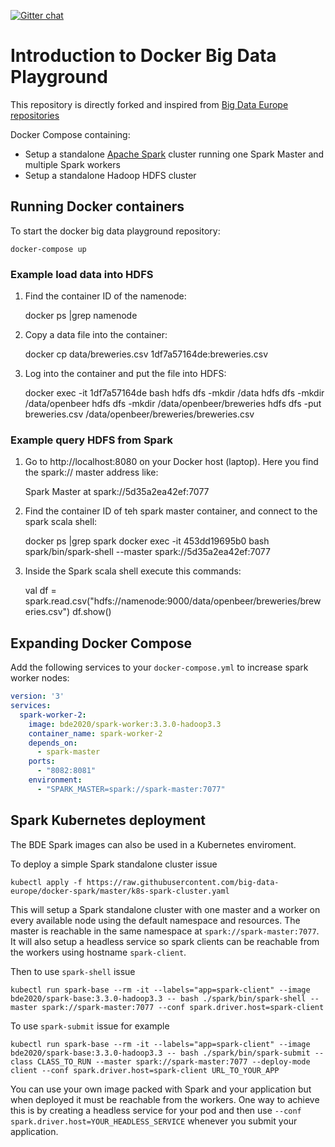 [![Gitter chat](https://badges.gitter.im/gitterHQ/gitter.png)](https://gitter.im/big-data-europe/Lobby)

# Introduction to Docker Big Data Playground

This repository is directly forked and inspired from [Big Data Europe repositories](https://github.com/big-data-europe)

Docker Compose containing:
* Setup a standalone [Apache Spark](https://spark.apache.org/) cluster running one Spark Master and multiple Spark workers
* Setup a standalone Hadoop HDFS cluster

## Running Docker containers 

To start the docker big data playground repository:

    docker-compose up

### Example load data into HDFS

1. Find the container ID of the namenode:

    docker ps |grep namenode

2. Copy a data file into the container:

    docker cp data/breweries.csv 1df7a57164de:breweries.csv

3. Log into the container and put the file into HDFS:

    docker exec -it 1df7a57164de bash
    hdfs dfs -mkdir /data
    hdfs dfs -mkdir /data/openbeer
    hdfs dfs -mkdir /data/openbeer/breweries
    hdfs dfs -put breweries.csv /data/openbeer/breweries/breweries.csv

### Example query HDFS from Spark

1. Go to http://localhost:8080 on your Docker host (laptop). Here you find the spark:// master address like:
  
    Spark Master at spark://5d35a2ea42ef:7077

2. Find the container ID of teh spark master container, and connect to the spark scala shell:

    docker ps |grep spark
    docker exec -it 453dd19695b0 bash
    spark/bin/spark-shell --master spark://5d35a2ea42ef:7077

3. Inside the Spark scala shell execute this commands:

    val df = spark.read.csv("hdfs://namenode:9000/data/openbeer/breweries/breweries.csv")
    df.show()

## Expanding Docker Compose
Add the following services to your `docker-compose.yml` to increase spark worker nodes:
```yml
version: '3'
services:
  spark-worker-2:
    image: bde2020/spark-worker:3.3.0-hadoop3.3
    container_name: spark-worker-2
    depends_on:
      - spark-master
    ports:
      - "8082:8081"
    environment:
      - "SPARK_MASTER=spark://spark-master:7077"
```


## Spark Kubernetes deployment
The BDE Spark images can also be used in a Kubernetes enviroment.

To deploy a simple Spark standalone cluster issue

`kubectl apply -f https://raw.githubusercontent.com/big-data-europe/docker-spark/master/k8s-spark-cluster.yaml`

This will setup a Spark standalone cluster with one master and a worker on every available node using the default namespace and resources. The master is reachable in the same namespace at `spark://spark-master:7077`.
It will also setup a headless service so spark clients can be reachable from the workers using hostname `spark-client`.

Then to use `spark-shell` issue

`kubectl run spark-base --rm -it --labels="app=spark-client" --image bde2020/spark-base:3.3.0-hadoop3.3 -- bash ./spark/bin/spark-shell --master spark://spark-master:7077 --conf spark.driver.host=spark-client`

To use `spark-submit` issue for example

`kubectl run spark-base --rm -it --labels="app=spark-client" --image bde2020/spark-base:3.3.0-hadoop3.3 -- bash ./spark/bin/spark-submit --class CLASS_TO_RUN --master spark://spark-master:7077 --deploy-mode client --conf spark.driver.host=spark-client URL_TO_YOUR_APP`

You can use your own image packed with Spark and your application but when deployed it must be reachable from the workers.
One way to achieve this is by creating a headless service for your pod and then use `--conf spark.driver.host=YOUR_HEADLESS_SERVICE` whenever you submit your application.
